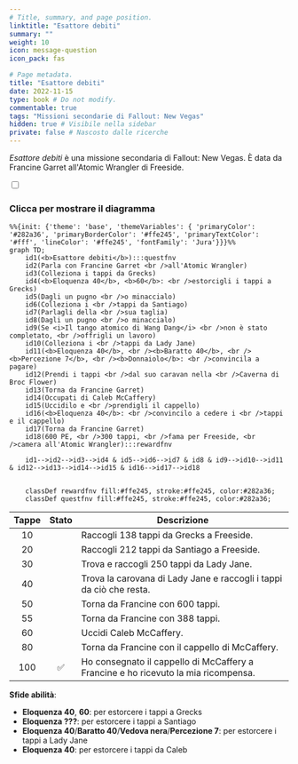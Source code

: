 ```yaml
---
# Title, summary, and page position.
linktitle: "Esattore debiti"
summary: ""
weight: 10
icon: message-question
icon_pack: fas

# Page metadata.
title: "Esattore debiti"
date: 2022-11-15
type: book # Do not modify.
commentable: true
tags: "Missioni secondarie di Fallout: New Vegas"
hidden: true # Visibile nella sidebar
private: false # Nascosto dalle ricerche
---
```


<div class="fnv">


*Esattore debiti* è una missione secondaria di Fallout: New Vegas. È data da Francine Garret all'Atomic Wrangler di Freeside.


<section class="chart-collapse">
<input type="checkbox" name="collapse2" id="handle2">
<h3 class="handle">
<label for="handle2">Clicca per mostrare il diagramma</label>
</h3>
<div class="content">

```mermaid
%%{init: {'theme': 'base', 'themeVariables': { 'primaryColor': '#282a36', 'primaryBorderColor': '#ffe245', 'primaryTextColor': '#fff', 'lineColor': '#ffe245', 'fontFamily': 'Jura'}}}%%
graph TD;
    id1(<b>Esattore debiti</b>):::questfnv
    id2(Parla con Francine Garret <br />all'Atomic Wrangler)
    id3(Colleziona i tappi da Grecks)
    id4(<b>Eloquenza 40</b>, <b>60</b>: <br />estorcigli i tappi a Grecks)
    id5(Dagli un pugno <br />o minaccialo)
    id6(Colleziona i <br />tappi da Santiago)
    id7(Parlagli della <br />sua taglia) 
    id8(Dagli un pugno <br />o minaccialo)
    id9(Se <i>Il tango atomico di Wang Dang</i> <br />non è stato completato, <br />offrigli un lavoro)
    id10(Colleziona i <br />tappi da Lady Jane)
    id11(<b>Eloquenza 40</b>, <br /><b>Baratto 40</b>, <br /><b>Percezione 7</b>, <br /><b>Donnaiolo</b>: <br />convincila a pagare)
    id12(Prendi i tappi <br />dal suo caravan nella <br />Caverna di Broc Flower)
    id13(Torna da Francine Garret)
    id14(Occupati di Caleb McCaffery) 
    id15(Uccidilo e <br />prendigli il cappello)
    id16(<b>Eloquenza 40</b>: <br />convincilo a cedere i <br />tappi e il cappello)
    id17(Torna da Francine Garret)
    id18(600 PE, <br />300 tappi, <br />fama per Freeside, <br />camera all'Atomic Wrangler):::rewardfnv

    id1-->id2-->id3-->id4 & id5-->id6-->id7 & id8 & id9-->id10-->id11 & id12-->id13-->id14-->id15 & id16-->id17-->id18
    
    
    classDef rewardfnv fill:#ffe245, stroke:#ffe245, color:#282a36;
    classDef questfnv fill:#ffe245, stroke:#ffe245, color:#282a36;
```

</div>
</section>

| Tappe |       Stato        | Descrizione |
|:-----:|:------------------:| ----------- |
|                           10                          |            | Raccogli 138 tappi da Grecks a Freeside.                                                                                                                                    |
|                           20                          |            | Raccogli 212 tappi da Santiago a Freeside.                                                                                                                                  |
|                           30                          |            | Trova e raccogli 250 tappi da Lady Jane.                                                                                                                                    |
|                           40                          |            | Trova la carovana di Lady Jane e raccogli i tappi da ciò che resta.                                                                                                         |
|                           50                          |            | Torna da Francine con 600 tappi.                                                                                                                                            |
|                           55                          |            | Torna da Francine con 388 tappi.                                                                                                                                            |
|                           60                          |            | Uccidi Caleb McCaffery.                                                                                                                                                     |
|                           80                          |            | Torna da Francine con il cappello di McCaffery.                                                                                                                             |
|                          100                          | :white_check_mark: | Ho consegnato il cappello di McCaffery a Francine e ho ricevuto la mia ricompensa.                                                                                          |



**Sfide abilità**:
- **Eloquenza 40**, **60**: per estorcere i tappi a Grecks
- **Eloquenza ???**: per estorcere i tappi a Santiago
- **Eloquenza 40**/**Baratto 40**/**Vedova nera**/**Percezione 7**: per estorcere i tappi a Lady Jane
- **Eloquenza 40**: per estorcere i tappi da Caleb





</div>


